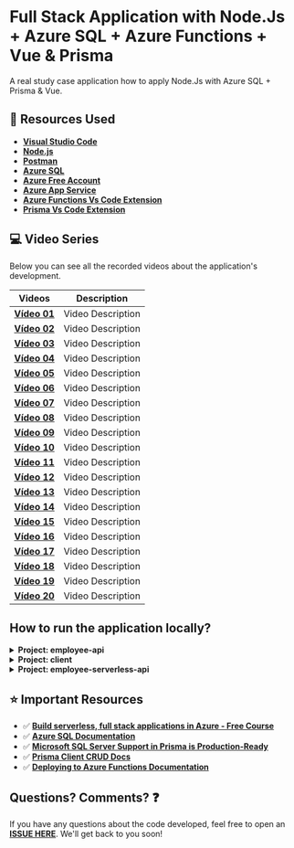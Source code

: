 # Full Stack Application with Node.Js + Azure SQL + Azure Functions + Vue & Prisma

A real study case application how to apply Node.Js with Azure SQL + Prisma & Vue.

## 🚀 Resources Used

- **[Visual Studio Code](https://code.visualstudio.com/?WT.mc_id=javascript-52133-gllemos)**
- **[Node.js](https://nodejs.org/en/)**
- **[Postman](https://www.getpostman.com/)**
- **[Azure SQL](https://azure.microsoft.com/products/azure-sql/database/?WT.mc_id=javascript-52133-gllemos)**
- **[Azure Free Account](https://azure.microsoft.com/?WT.mc_id=javascript-52133-gllemos)**
- **[Azure App Service](https://docs.microsoft.com/azure/app-service/overview?WT.mc_id=javascript-52133-gllemos)**
- **[Azure Functions Vs Code Extension](https://marketplace.visualstudio.com/items?itemName=ms-azuretools.vscode-azurefunctions&WT.mc_id=javascript-52133-gllemos)**
- **[Prisma Vs Code Extension](https://marketplace.visualstudio.com/items?itemName=Prisma.prisma&WT.mc_id=javascript-52133-gllemos)**

## 💻 Video Series

Below you can see all the recorded videos about the application's development.

| Videos           | Description       |
| ---------------- | ----------------- |
| **[Vídeo 01]()** | Video Description |
| **[Vídeo 02]()** | Video Description |
| **[Vídeo 03]()** | Video Description |
| **[Vídeo 04]()** | Video Description |
| **[Vídeo 05]()** | Video Description |
| **[Vídeo 06]()** | Video Description |
| **[Vídeo 07]()** | Video Description |
| **[Vídeo 08]()** | Video Description |
| **[Vídeo 09]()** | Video Description |
| **[Vídeo 10]()** | Video Description |
| **[Vídeo 11]()** | Video Description |
| **[Vídeo 12]()** | Video Description |
| **[Vídeo 13]()** | Video Description |
| **[Vídeo 14]()** | Video Description |
| **[Vídeo 15]()** | Video Description |
| **[Vídeo 16]()** | Video Description |
| **[Vídeo 17]()** | Video Description |
| **[Vídeo 18]()** | Video Description |
| **[Vídeo 19]()** | Video Description |
| **[Vídeo 20]()** | Video Description |

## How to run the application locally?

<details><summary><b>Project: employee-api</b></summary> 

To execute locally this project you will need to follow the steps bellow:

1. First you need to go to the folder: `employee-api` and run the command:

```bash
> npm install
```

3. Include the Azure SQL Server connection string creating an `.env` file:

```bash
# Database connection string
DATABASE_URL="sqlserver://DB_SERVER_NAME.database.windows.net:1433;database=DB_NAME;user=DB_USER@DB_SERVER_NAME;password={PASSWORD};encrypt=true"

# Shadow database connection string for development
SHADOW_DATABASE_URL="sqlserver://DB_SERVER_NAME.database.windows.net:1433;database=DB_NAME;user=DB_USER@DB_SERVER_NAME;password={PASSWORD};encrypt=true"
```

4. After to install all the Node.Js packages, now you can execute the command:

```bash
> nodemon
```

5. Now you will see the message saying the application is running in the port: `localhost:3001/api/v1` and start to test locally the application (using Postman):

| Objective  |  HTTP Verb |  Route  | 
|---|---|---|
| Create a new Employee  | POST  | localhost:3001/api/v1/employees  | 
| List All Employees  | GET  | localhost:3001/api/v1/employees |   
| List Employee By Id | GET  | localhost:3001/api/v1/employees/:id |   
| Update Employee By Id  | PUT  | localhost:3001/api/v1/employees/:id |  
| Delete Employee By Id  | DELETE  | localhost:3001/api/v1/employees/:id |  

</details>

<details><summary><b>Project: client</b></summary>

To execute locally this project you will need to follow the steps bellow:

1. First you need to go to the folder: `client` and run the command:

```bash
> npm install
```
2. After to install all the Node.Js packages, now you can execute the command:

```bash
> npm run serve
```

3. Now, open your browser on `http://localhost:8080/` 

4. Inside the project you will see a file: `src/Api.js`. This file contains all the Back-End request information (local or Azure Functions). If you want to test the Front-End, just choose which url you want to test in the Back-End:

```js
/**
 * file: src/services/Api.js
 * data: 01/03/2022
 * description: file responsible for initializing 'axios' and HTTP base url requests
 * author: Glaucia Lemos <twitter: @glaucia_lemos86>
 */

import axios from 'axios';

export default () => axios.create({
  // => Back-End (local) 'baseURL'-> will make communication btw Front-End with Back-End
  // baseURL: 'http://localhost:3001/api/v1',

  // ==> Back-End (azure functions)
  baseURL: 'http://localhost:7071/api',
});
```

- **Back-End (local):** http://localhost:3001/api/v1
- **Back-End (Azure Functions):** http://localhost:7071/api

</details>

<details><summary><b>Project: employee-serverless-api</b></summary>

1. First you need to go to the folder: `employee-serverless-api` and run the command:

```bash
> npm install
```

2. Include the Azure SQL Server connection string creating an `.env` file:

```bash
# Database connection string
DATABASE_URL="sqlserver://DB_SERVER_NAME.database.windows.net:1433;database=DB_NAME;user=DB_USER@DB_SERVER_NAME;password={PASSWORD};encrypt=true"

# Shadow database connection string for development
SHADOW_DATABASE_URL="sqlserver://DB_SERVER_NAME.database.windows.net:1433;database=DB_NAME;user=DB_USER@DB_SERVER_NAME;password={PASSWORD};encrypt=true"
```

3. Now create a file called: `local.settings.json` (root of the project) and include this information below:

```json
{
  "IsEncrypted": false,
  "Values": {
    "FUNCTIONS_WORKER_RUNTIME": "node",
    "AzureWebJobsStorage": ""
  },
  "Host": {
    "LocalHttpPort": 7071,
    "CORS": "*"
  }
}
```

4. Now you can execute the command:

```bash
> npm run dev
```

You will see the message saying the application is running in the port: `http://localhost:7071/api/`

| Objective  |  HTTP Verb |  Route  | 
|---|---|---|
| CreateEmployee  | POST  | http://localhost:7071/api/employees  | 
| GetEmployees  | GET  | http://localhost:7071/api/employees |   
| GetEmployee | GET  | http://localhost:7071/api/{id} |   
| UpdateEmployee  | PUT  | http://localhost:7071/api/{id} |  
| DeleteEmployee | DELETE  | http://localhost:7071/api/{id} |  

</details>

## ⭐️ Important Resources

- ✅ **[Build serverless, full stack applications in Azure - Free Course](https://docs.microsoft.com/learn/paths/build-serverless-full-stack-apps-azure/?WT.mc_id=javascript-52133-gllemos)**
- ✅ **[Azure SQL Documentation](https://docs.microsoft.com/azure/azure-sql/azure-sql-iaas-vs-paas-what-is-overview?WT.mc_id=javascript-52133-gllemos)**
- ✅ **[Microsoft SQL Server Support in Prisma is Production-Ready](https://www.prisma.io/blog/prisma-microsoft-sql-server-azure-sql-production-ga)**
- ✅ **[Prisma Client CRUD Docs](https://www.prisma.io/docs/concepts/components/prisma-client/crud)**
- ✅ **[Deploying to Azure Functions Documentation](https://www.prisma.io/docs/guides/deployment/deployment-guides/deploying-to-azure-functions)**

## Questions? Comments? ❓

If you have any questions about the code developed, feel free to open an **[ISSUE HERE](https://github.com/glaucia86/azure-sql-prisma-vue/issues)**. We'll get back to you soon!
